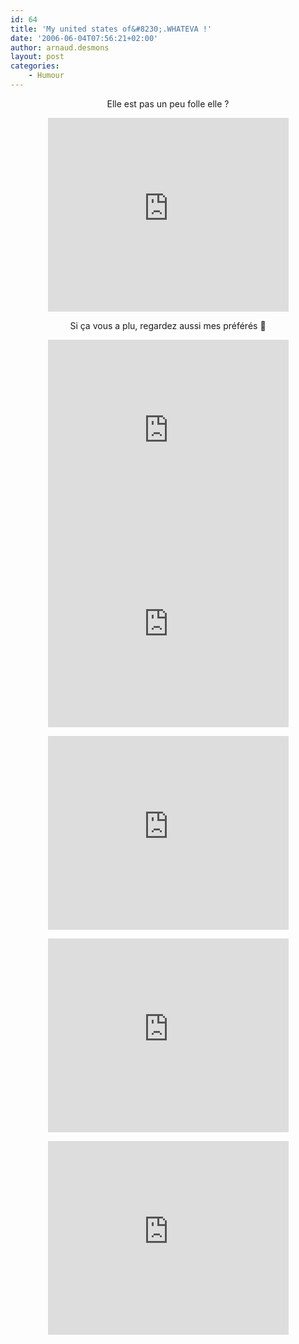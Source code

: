 ```yaml
---
id: 64
title: 'My united states of&#8230;.WHATEVA !'
date: '2006-06-04T07:56:21+02:00'
author: arnaud.desmons
layout: post
categories:
    - Humour
---
```


<center>Elle est pas un peu folle elle ?  
   
<embed allowscriptaccess="never" height="310" src="http://www.youtube.com/v/SLbFDMplZDs" type="application/x-shockwave-flash" width="385"></embed>  
   
Si ça vous a plu, regardez aussi mes préférés 🙂  
</center>  
  
<center>  
   
<embed allowscriptaccess="never" height="310" src="http://www.youtube.com/v/M1NEp5xUnls" type="application/x-shockwave-flash" width="385"></embed><embed allowscriptaccess="never" height="310" src="http://www.youtube.com/v/bWlPSLUT-6U" type="application/x-shockwave-flash" width="385"></embed>

<embed allowscriptaccess="never" height="310" src="http://www.youtube.com/v/8xb2CUObhzY" type="application/x-shockwave-flash" width="385"></embed>

<embed allowscriptaccess="never" height="310" src="http://www.youtube.com/v/BhoJvfX9Emo" type="application/x-shockwave-flash" width="385"></embed>

<embed allowscriptaccess="never" height="310" src="http://www.youtube.com/v/ToZQ4qbKJGs" type="application/x-shockwave-flash" width="385"></embed>

</center>
